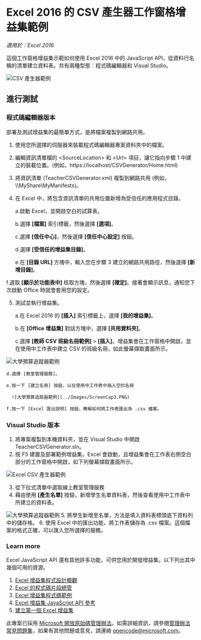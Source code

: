 ﻿---
page_type: sample
products:
- office-excel
- office-365
languages:
- javascript
extensions:
  contentType: samples
  technologies:
  - Add-ins
  createdDate: 10/15/2015 1:50:50 PM
---
# <a name="csv-generator-task-pane-add-in-sample-for-excel-2016"></a>Excel 2016 的 CSV 產生器工作窗格增益集範例

_適用於：Excel 2016_

這個工作窗格增益集示範如何使用 Excel 2016 中的 JavaScript API，從資料行名稱的清單建立資料表。共有兩種型態︰程式碼編輯器和 Visual Studio。

![CSV 產生器範例](../Images/ScreenCap1.PNG)

## <a name="try-it-out"></a>進行測試
### <a name="code-editor-version"></a>程式碼編輯器版本

部署及測試增益集的最簡單方式，是將檔案複製到網路共用。

1.  使用您所選擇的伺服器來裝載程式碼編輯器專案資料夾中的檔案。
2.  編輯資訊清單檔的 \<SourceLocation\> 和 \<Url\> 項目，讓它指向步驟 1 中建立的裝載位置。(例如，https://localhost/CSVGenerator/Home.html)
3.  將資訊清單 (TeacherCSVGenerator.xml) 複製到網路共用 (例如，\\\MyShare\MyManifests)。
4.  在 Excel 中，將包含資訊清單的共用位置新增為受信任的應用程式目錄。

    a.啟動 Excel，並開啟空白的試算表。

    b.選擇 **[檔案]** 索引標籤，然後選擇 **[選項]**。

    c.選擇 **[信任中心]**，然後選擇 **[信任中心設定]** 按鈕。

    d.選擇 **[受信任的增益集目錄]**。

    e.在 **[目錄 URL]** 方塊中，輸入您在步驟 3 建立的網路共用路徑，然後選擇 **[新增目錄]**。

   f.選取 **[顯示於功能表中]** 核取方塊，然後選擇 **[確定]**。接著會顯示訊息，通知您下次啟動 Office 時就會套用您的設定。

5.  測試並執行增益集。

    a.在 Excel 2016 的 **[插入]** 索引標籤上，選擇 **[我的增益集]**。

    b.在 **[Office 增益集]** 對話方塊中，選擇 **[共用資料夾]**。

    c.選擇 **[教師 CSV 班級名冊範例]** > **[插入]**。增益集會在工作窗格中開啟，並在使用中工作表中建立 CSV 的班級名冊，如此螢幕擷取畫面所示。

   ![大學預算追蹤器範例](../Images/ScreenCap2.PNG)

    d.選擇 [教室管理服務]。

    e.按一下 [建立名冊] 按鈕，以在使用中工作表中插入空的名冊

      ![大學預算追蹤器範例](../Images/ScreenCap3.PNG)

    f.按一下 [Excel 匯出說明] 按鈕，瞭解如何將工作表匯出為 .csv 檔案。


### <a name="visual-studio-version"></a>Visual Studio 版本
1.  將專案複製到本機資料夾，並在 Visual Studio 中開啟 TeacherCSVGenerator.sln。
2.  按 F5 建置及部署範例增益集。Excel 會啟動，且增益集會在工作表右側空白部分的工作窗格中開啟，如下列螢幕擷取畫面所示。

  ![Excel CSV 產生器範例](../Images/ScreenCap1.PNG)

3.  從下拉式清單中選取線上教室管理服務
4.  藉由使用 **[產生名單]** 按鈕，新增學生名單資料表，然後查看使用中工作表中所建立的資料表。

  ![大學預算追蹤器範例](../Images/ScreenCap3.PNG)
5.  將學生新增至名單，方法是填入資料表標頭底下資料列中的儲存格。
6.  使用 Excel 中的匯出功能，將工作表儲存為 .csv 檔案。這個檔案的格式正確，可以匯入您所選擇的服務。


### <a name="learn-more"></a>Learn more

Excel JavaScript API 還有其他許多功能，可供您用於開發增益集。以下列出其中幾個可用的資源。

1.  [Excel 增益集程式設計概觀](https://github.com/OfficeDev/office-js-docs/blob/master/excel/excel-add-ins-programming-overview.md)
2.  [Excel 的程式碼片段總管](http://officesnippetexplorer.azurewebsites.net/#/snippets/excel)
3.  [Excel 增益集程式碼範例](https://github.com/OfficeDev/office-js-docs/blob/master/excel/excel-add-ins-code-samples.md)
4.  [Excel 增益集 JavaScript API 參考](https://github.com/OfficeDev/office-js-docs/blob/master/excel/excel-add-ins-javascript-reference.md)
5.  [建立第一個 Excel 增益集](https://github.com/OfficeDev/office-js-docs/blob/master/excel/build-your-first-excel-add-in.md)


此專案已採用 [Microsoft 開放原始碼管理辦法](https://opensource.microsoft.com/codeofconduct/)。如需詳細資訊，請參閱[管理辦法常見問題集](https://opensource.microsoft.com/codeofconduct/faq/)，如果有其他問題或意見，請連絡 [opencode@microsoft.com](mailto:opencode@microsoft.com)。
